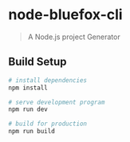 # node-bluefox-cli

> A Node.js project Generator

## Build Setup

``` bash
# install dependencies
npm install

# serve development program
npm run dev

# build for production
npm run build
```